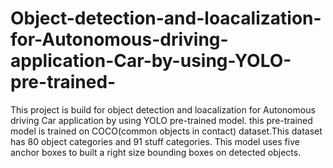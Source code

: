 # Object-detection-and-loacalization-for-Autonomous-driving-application-Car-by-using-YOLO-pre-trained-
This project is build for object detection and loacalization for Autonomous  driving Car application by using YOLO pre-trained model. this pre-trained  model is trained on COCO(common objects in contact) dataset.This dataset has  80 object categories and 91 stuff categories. This model uses five anchor  boxes to built a right size bounding boxes on detected objects.
